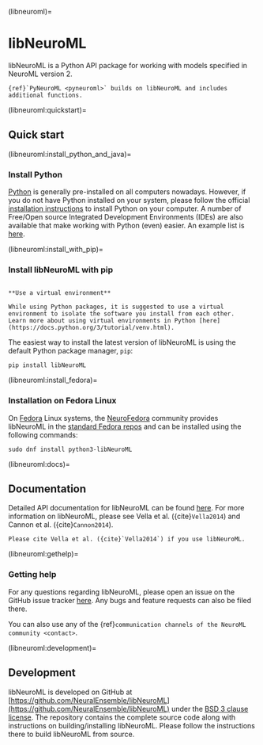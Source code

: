 (libneuroml)=
# libNeuroML

libNeuroML is a Python API package for working with models specified in NeuroML version 2.
```{tip}
{ref}`PyNeuroML <pyneuroml>` builds on libNeuroML and includes additional functions.
```
(libneuroml:quickstart)=
## Quick start

(libneuroml:install_python_and_java)=
### Install Python

[Python](https://www.python.org/) is generally pre-installed on all computers nowadays.
However, if you do not have Python installed on your system, please follow the official [installation instructions](https://www.python.org/downloads/) to install Python on your computer.
A number of Free/Open source Integrated Development Environments (IDEs) are also available that make working with Python (even) easier.
An example list is [here](https://opensource.com/resources/python/ides).

(libneuroml:install_with_pip)=
### Install libNeuroML with pip
```{tip} 

**Use a virtual environment**

While using Python packages, it is suggested to use a virtual environment to isolate the software you install from each other.
Learn more about using virtual environments in Python [here](https://docs.python.org/3/tutorial/venv.html).
```

The easiest way to install the latest version of libNeuroML is using the default Python package manager, `pip`:
```{code-block} console
pip install libNeuroML
```
(libneuroml:install_fedora)=
### Installation on Fedora Linux

On [Fedora](https://getfedora.org) Linux systems, the [NeuroFedora](https://neuro.fedoraproject.org) community provides libNeuroML in the [standard Fedora repos](https://src.fedoraproject.org/rpms/python-libNeuroML) and can be installed using the following commands:

```{code-block} console
sudo dnf install python3-libNeuroML
```
(libneuroml:docs)=
## Documentation

Detailed API documentation for libNeuroML can be found [here](https://libneuroml.readthedocs.io/en/latest/).
For more information on libNeuroML, please see Vella et al. ({cite}`Vella2014`) and Cannon et al. ({cite}`Cannon2014`).

```{admonition} Citation
Please cite Vella et al. ({cite}`Vella2014`) if you use libNeuroML.
```
(libneuroml:gethelp)=
### Getting help

For any questions regarding libNeuroML, please open an issue on the GitHub issue tracker [here](https://github.com/NeuralEnsemble/libNeuroML/issues).
Any bugs and feature requests can also be filed there.

You can also use any of the {ref}`communication channels of the NeuroML community <contact>`.

(libneuroml:development)=
## Development

libNeuroML is developed on GitHub at [https://github.com/NeuralEnsemble/libNeuroML](https://github.com/NeuralEnsemble/libNeuroML) under the [BSD 3 clause license](https://github.com/NeuralEnsemble/libNeuroML/blob/master/LICENSE).
The repository contains the complete source code along with instructions on building/installing libNeuroML.
Please follow the instructions there to build libNeuroML from source.
